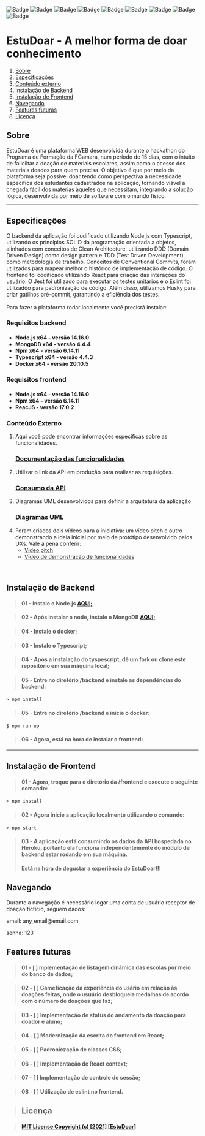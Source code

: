 ![Badge](https://img.shields.io/static/v1?label=Node.js&message=v14.16.0&color=green&logo=node.js&style=for-the-badge)
![Badge](https://img.shields.io/static/v1?label=Npm&message=v6.14.11&color=yellow&logo=npm&style=for-the-badge)
![Badge](https://img.shields.io/static/v1?label=Typescript&message=v4.4.3&color=blue&logo=typescript&style=for-the-badge)
![Badge](https://img.shields.io/static/v1?label=MongoDB&message=v4.4.4&color=green&logo=mongodb&style=for-the-badge)
![Badge](https://img.shields.io/github/stars/joaogutierrre/EstuDoar?color=orange&style=for-the-badge)
![Badge](https://img.shields.io/github/forks/joaogutierrre/EstuDoar?&style=for-the-badge)
![Badge](https://img.shields.io/github/stars/joaogutierrre/EstuDoar?&style=for-the-badge)
![Badge](https://img.shields.io/static/v1?label=React.js&message=v17.0.2&color=blue&logo=react&style=for-the-badge)
![Badge](https://img.shields.io/static/v1?label=Swagger&message=Docs&color=green&logo=swagger&style=for-the-badge)

# EstuDoar -  A melhor forma de doar conhecimento

<ol>
    <li><a href="#sobre">Sobre</a></li>
        <li> <a href="#especificacoes">Especificações</a></li>
        <li> <a href="#conteudoxterno">Conteúdo externo</a></li>
        <li> <a href="#instalacao-backend">Instalação de Backend</a> </li>
        <li> <a href="#instalacao-frontend">Instalação de Frontend</a> </li>
        <li> <a href="#navegando"> Navegando </a> </li>
        <li> <a href="#features-furutas">Features futuras</a> </li>
    <li><a href="#licencas">Licença</a></li>
</ol>
<h2 id="sobre">Sobre</h2>

<p text="justify">EstuDoar é uma plataforma WEB desenvolvida durante o hackathon do Programa de Formação da FCamara, num período de 15 dias, com o intuito de faliciltar a doação de materiais escolares, assim como o acesso dos materiais doados para quem precisa. O objetivo é que por meio da plataforma seja possível doar tendo como perspectiva a necessidade específica dos estudantes cadastrados na aplicação, tornando viável a chegada fácil dos materias àqueles que necessitam, integrando a solução lógica, desenvolvida por meio de software com o mundo físico.</p>

<hr>

<h2 id="especificacoes"> Especificações </h2>

O backend da aplicação foi codificado utilizando Node.js com Typescript, utilizando os princípios SOLID da programação orientada a objetos, alinhados com conceitos de Clean
Architecture, utilizando DDD (Domain Driven Design) como design pattern e TDD (Test Driven Development) como metodologia de trabalho. Conceitos de Conventional Commits, foram
utilizados para mapear melhor o histórico de implementação de código. O frontend foi codificado utilizando React para criação das interações do usuário.
O Jest foi utilizado para executar os testes unitários e o Eslint foi utilizaddo para padronização de código. Além disso, utilizamos Husky para criar gatilhos pré-commit, garantindo a eficiência dos testes.
<br><br>Para fazer a plataforma rodar localmente você precisrá instalar:
  
<h3> Requisitos backend </h3>
<h4>
<ul>
<li> Node.js x64 - versão 14.16.0 </li>
<li> MongoDB x64 - versão 4.4.4 </li>
<li> Npm x64 - versão 6.14.11 </li>
<li> Typescript x64 - versão 4.4.3  </li>
<li> Docker x64 - versão 20.10.5 </li>
</ul>
</h4>

<h3> Requisitos frontend </h3>

<h4>
<ul>
<li> Node.js x64 - versão 14.16.0 </li>
<li> Npm x64 - versão 6.14.11 </li>
<li> ReacJS - versão 17.0.2</li>
</ul>
</h4>

<h3 id="conteudoxterno"> Conteúdo Externo </h3>

<ol>
<li>
<p> Aqui você pode encontrar informações específicas sobre as funcionalidades. </p>
<h3>
<a href="https://estudoar-ts-api.herokuapp.com/api-docs/ ">Documentação das funcionalidades</a> 
</h3>
</li>
<li>
<p> Utilizar o link da API em produção para realizar as requisições. </p>
<h3> 
<a href="https://estudoar-ts-api.herokuapp.com/ ">Consumo da API</a> 
</h3>
</li>
<li>
<p> Diagramas UML desenvolvidos para definir a arquitetura da aplicação </p>
<h3>
<a href="https://onedrive.live.com/?authkey=%21AHyJ7In7BgI2Iv8&id=A154273DA5E82959%2112758&cid=A154273DA5E82959"> Diagramas UML</a>
</h3>
</li>
<li> Foram criados dois vídeos para a iniciativa: um vídeo pitch e outro demonstrando a ideia inicial por meio de protótipo desenvolvido pelos UXs. Vale a pena conferir:
<ul>
<a href="https://youtu.be/onNDhSUu84M"><li>Vídeo pitch</li></a>
<a href="#"><li>Vídeo de demonstração de funcionalidades</li></a>
</ul>
</li>
</li>
</ol>
<br>

<h2 id="instalacao-backend">Instalação de Backend</h2>

>#### 01 - Instale o Node.js <a href="https://nodejs.org/en/download/"> AQUI; </a>

>#### 02 - Após instalar o node, instale o MongoDB <a href="https://www.mongodb.com/try/download/community"> AQUI; </a>

>#### 04 - Instale o docker;

>#### 03 - Instale o Typescript;

>#### 04 - Após a instalação do tyspescript, dê um fork ou clone este repositório em sua máquina local;

>#### 05 - Entre no diretório /backend e instale as dependências do backend:

```npm
> npm install
```
>#### 05 - Entre no diretório /backend e inicie o docker:

```docker
$ npm run up
```

>#### 06 - Agora, está na hora de instalar o frontend: 

<hr>

<h2 id="instalacao-frontend"> Instalação de Frontend</h2>

>#### 01 - Agora, troque para o diretório da /frontend e execute o seguinte comando:

```npm
> npm install
```

>#### 02 - Agora inicie a aplicação localmente utilizando o comando:
```npm
> npm start
```

>#### 03 - A aplicação está consumindo os dados da API hospedada no Heroku, portanto ela funciona independentemente do módulo de backend estar rodando em sua máquina.
>#### Está na hora de degustar a experiência do EstuDoar!!!

<h2 id="navegando"> Navegando </h2>
<p> Durante a navegação é necessário logar uma conta de usuário receptor de doação fictício, seguem dados: </p>
<p> email: any_email@email.com </p>
<p> senha: 123 </p>

<h2 id="features-furutas"> Features futuras </h2>

>#### 01 - [ ] mplementação de listagem dinâmica das escolas por meio do banco de dados; 

>#### 02 - [ ] Gameficação da experiência do usário em relação às doações feitas, onde o usuário desbloqueia medalhas de acordo com o número de doações que faz;

>#### 03 - [ ] Implementação de status do andamento da doação para doador e aluno;

>#### 04 - [ ] Modernização da escrita do frontend em React;

>#### 05 - [ ] Padroniczação de classes CSS;

>#### 06 - [ ] Implementação de React context;

>#### 07 - [ ] Implementação de controle de sessão;

>#### 08 - [ ] Utilização de eslint no frontend.

>#### <h2 id="licencas"> Licença </h2>

>#### <a href="https://choosealicense.com/licenses/mit/">MIT License Copyright (c) [2021] [EstuDoar]</a>
